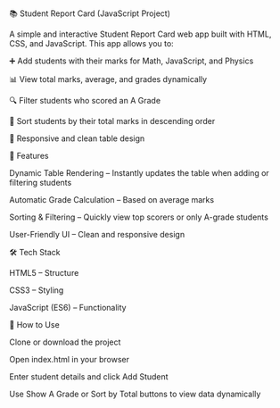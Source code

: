 📚 Student Report Card (JavaScript Project)

A simple and interactive Student Report Card web app built with HTML, CSS, and JavaScript.
This app allows you to:

➕ Add students with their marks for Math, JavaScript, and Physics

📊 View total marks, average, and grades dynamically

🔍 Filter students who scored an A Grade

🔢 Sort students by their total marks in descending order

🎨 Responsive and clean table design

🔑 Features

Dynamic Table Rendering – Instantly updates the table when adding or filtering students

Automatic Grade Calculation – Based on average marks

Sorting & Filtering – Quickly view top scorers or only A-grade students

User-Friendly UI – Clean and responsive design

🛠️ Tech Stack

HTML5 – Structure

CSS3 – Styling

JavaScript (ES6) – Functionality

🚀 How to Use

Clone or download the project

Open index.html in your browser

Enter student details and click Add Student

Use Show A Grade or Sort by Total buttons to view data dynamically
